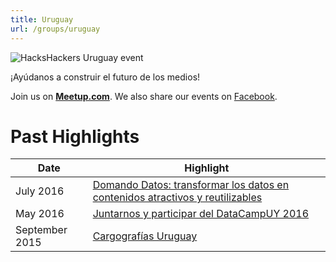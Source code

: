 ```yaml
---
title: Uruguay
url: /groups/uruguay
---
```


![HacksHackers Uruguay event](https://secure.meetupstatic.com/photos/event/1/5/4/2/highres_372365442.jpeg)

¡Ayúdanos a construir el futuro de los medios!

Join us on **[Meetup.com](https://www.meetup.com/HacksHackersUY/)**. We also share our events on [Facebook](https://www.facebook.com/HacksHackersUY.Uruguay/).

# Past Highlights

| **Date**  | **Highlight** |  
|-----------|---------------|  
| July 2016 | [Domando Datos: transformar los datos en contenidos atractivos y reutilizables](https://www.meetup.com/HacksHackersUY/events/232761891/) |
| May 2016 | [Juntarnos y participar del DataCampUY 2016](https://www.meetup.com/HacksHackersUY/events/231345503/) |   
| September 2015 | [Cargografías Uruguay](https://www.meetup.com/HacksHackersUY/events/225518291/) |
